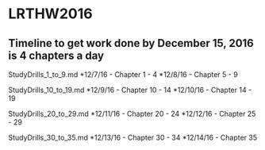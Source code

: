# LRTHW2016

## Timeline to get work done by December 15, 2016 is 4 chapters a day

StudyDrills_1_to_9.md
*12/7/16  - Chapter 1 - 4
*12/8/16 - Chapter 5 - 9

StudyDrills_10_to_19.md
*12/9/16 - Chapter 10 - 14
*12/10/16 - Chapter 14 - 19

StudyDrills_20_to_29.md
*12/11/16 - Chapter 20 - 24
*12/12/16 - Chapter 25 - 29

StudyDrills_30_to_35.md
*12/13/16 - Chapter 30 - 34
*12/14/16 - Chapter 35
